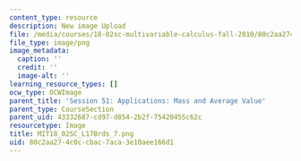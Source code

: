 ```yaml
---
content_type: resource
description: New image Upload
file: /media/courses/18-02sc-multivariable-calculus-fall-2010/80c2aa274c0ccbac7aca3e10aee166d1_MIT18_02SC_L17Brds_7.png
file_type: image/png
image_metadata:
  caption: ''
  credit: ''
  image-alt: ''
learning_resource_types: []
ocw_type: OCWImage
parent_title: 'Session 51: Applications: Mass and Average Value'
parent_type: CourseSection
parent_uid: 43332687-cd97-d854-2b2f-75420455c62c
resourcetype: Image
title: MIT18_02SC_L17Brds_7.png
uid: 80c2aa27-4c0c-cbac-7aca-3e10aee166d1
---
```

